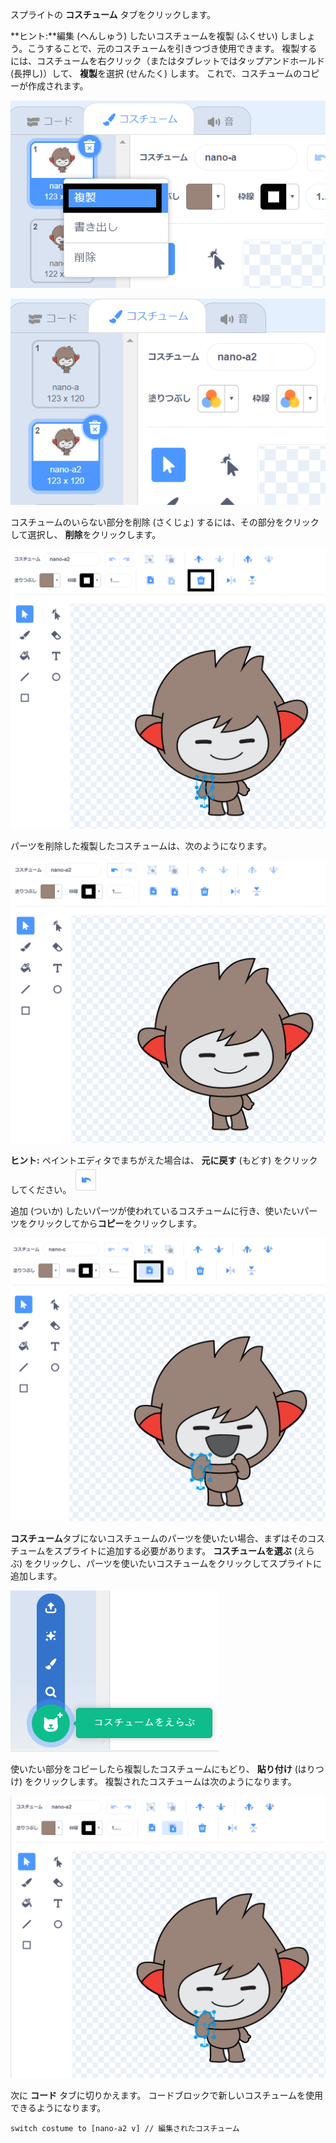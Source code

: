 スプライトの **コスチューム** タブをクリックします。

**ヒント:**編集 (へんしゅう) したいコスチュームを複製 (ふくせい) しましょう。こうすることで、元のコスチュームを引きつづき使用できます。 複製するには、コスチュームを右クリック（またはタブレットではタップアンドホールド(長押し)）して、 **複製**を選択 (せんたく) します。 これで、コスチュームのコピーが作成されます。

![メニューで強調されている「複製」オプション](images/nano-duplicate-costume.png)

![複製されたコスチュームは、コスチュームタブの元のコスチュームのすぐ下にあります。](images/nano-a2-costume.png)

コスチュームのいらない部分を削除 (さくじょ) するには、その部分をクリックして選択し、 **削除**をクリックします。

![うでの1本が選択されたコスチューム (nano-a2)](images/nano-arm-selected.png)

パーツを削除した複製したコスチュームは、次のようになります。

![うでを削除したコスチューム (nano-a2)](images/nano-arm-deleted.png)

**ヒント:** ペイントエディタでまちがえた場合は、 **元に戻す** (もどす) をクリックしてください。 ![「元に戻す」アイコン](images/nano-undo.png)

追加 (ついか) したいパーツが使われているコスチュームに行き、使いたいパーツをクリックしてから**コピー**をクリックします。

![うでの1本が選択されたコスチューム (nano-c)](images/nano-c-arm-selected.png)

**コスチューム**タブにないコスチュームのパーツを使いたい場合、まずはそのコスチュームをスプライトに追加する必要があります。 **コスチュームを選ぶ** (えらぶ) をクリックし、パーツを使いたいコスチュームをクリックしてスプライトに追加します。

![強調されている「コスチュームの選択」アイコン](images/choose-a-costume.png)

使いたい部分をコピーしたら複製したコスチュームにもどり、 **貼り付け** (はりつけ) をクリックします。 複製されたコスチュームは次のようになります。

![nano-cコスチュームのうでをつけたnano-a2コスチューム](images/nano-a2-new-arm.png)

次に **コード** タブに切りかえます。 コードブロックで新しいコスチュームを使用できるようになります。

```blocks3
switch costume to [nano-a2 v] // 編集されたコスチューム
```
